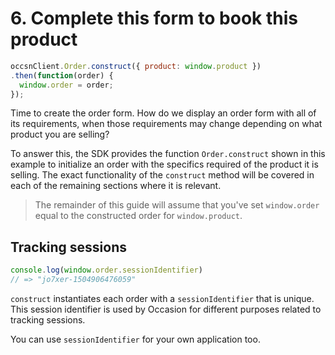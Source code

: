 # 6. Complete this form to book this product

```javascript
occsnClient.Order.construct({ product: window.product })
.then(function(order) {
  window.order = order;
});
```

Time to create the order form. How do we display an order form with all of its requirements, when those requirements may change depending on what product you are selling?

To answer this, the SDK provides
the function `Order.construct` shown in this example to initialize an order with the specifics required of the product it is selling. The exact functionality of the `construct` method will be covered in each of the remaining sections where it is relevant.

> The remainder of this guide will assume that you've set `window.order` equal to the constructed order for `window.product`.

## Tracking sessions

```javascript
console.log(window.order.sessionIdentifier)
// => "jo7xer-1504906476059"
```

`construct` instantiates each order with a `sessionIdentifier` that is unique. This session identifier is used by Occasion for different purposes related to tracking sessions.

You can use `sessionIdentifier` for your own application too.
